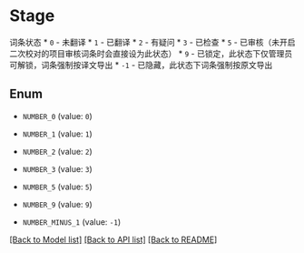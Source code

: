 # Stage

词条状态    * `0` - 未翻译    * `1` - 已翻译    * `2` - 有疑问    * `3` - 已检查    * `5` - 已审核（未开启二次校对的项目审核词条时会直接设为此状态）    * `9` - 已锁定，此状态下仅管理员可解锁，词条强制按译文导出    * `-1` - 已隐藏，此状态下词条强制按原文导出 

## Enum

* `NUMBER_0` (value: `0`)

* `NUMBER_1` (value: `1`)

* `NUMBER_2` (value: `2`)

* `NUMBER_3` (value: `3`)

* `NUMBER_5` (value: `5`)

* `NUMBER_9` (value: `9`)

* `NUMBER_MINUS_1` (value: `-1`)

[[Back to Model list]](../README.md#documentation-for-models) [[Back to API list]](../README.md#documentation-for-api-endpoints) [[Back to README]](../README.md)


